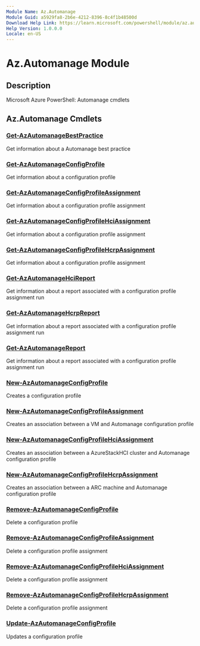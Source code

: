 ```yaml
---
Module Name: Az.Automanage
Module Guid: a5929fa8-2b6e-4212-8396-8c4f1b48500d
Download Help Link: https://learn.microsoft.com/powershell/module/az.automanage
Help Version: 1.0.0.0
Locale: en-US
---
```


# Az.Automanage Module
## Description
Microsoft Azure PowerShell: Automanage cmdlets

## Az.Automanage Cmdlets
### [Get-AzAutomanageBestPractice](Get-AzAutomanageBestPractice.md)
Get information about a Automanage best practice

### [Get-AzAutomanageConfigProfile](Get-AzAutomanageConfigProfile.md)
Get information about a configuration profile

### [Get-AzAutomanageConfigProfileAssignment](Get-AzAutomanageConfigProfileAssignment.md)
Get information about a configuration profile assignment

### [Get-AzAutomanageConfigProfileHciAssignment](Get-AzAutomanageConfigProfileHciAssignment.md)
Get information about a configuration profile assignment

### [Get-AzAutomanageConfigProfileHcrpAssignment](Get-AzAutomanageConfigProfileHcrpAssignment.md)
Get information about a configuration profile assignment

### [Get-AzAutomanageHciReport](Get-AzAutomanageHciReport.md)
Get information about a report associated with a configuration profile assignment run

### [Get-AzAutomanageHcrpReport](Get-AzAutomanageHcrpReport.md)
Get information about a report associated with a configuration profile assignment run

### [Get-AzAutomanageReport](Get-AzAutomanageReport.md)
Get information about a report associated with a configuration profile assignment run

### [New-AzAutomanageConfigProfile](New-AzAutomanageConfigProfile.md)
Creates a configuration profile

### [New-AzAutomanageConfigProfileAssignment](New-AzAutomanageConfigProfileAssignment.md)
Creates an association between a VM and Automanage configuration profile

### [New-AzAutomanageConfigProfileHciAssignment](New-AzAutomanageConfigProfileHciAssignment.md)
Creates an association between a AzureStackHCI cluster and Automanage configuration profile

### [New-AzAutomanageConfigProfileHcrpAssignment](New-AzAutomanageConfigProfileHcrpAssignment.md)
Creates an association between a ARC machine and Automanage configuration profile

### [Remove-AzAutomanageConfigProfile](Remove-AzAutomanageConfigProfile.md)
Delete a configuration profile

### [Remove-AzAutomanageConfigProfileAssignment](Remove-AzAutomanageConfigProfileAssignment.md)
Delete a configuration profile assignment

### [Remove-AzAutomanageConfigProfileHciAssignment](Remove-AzAutomanageConfigProfileHciAssignment.md)
Delete a configuration profile assignment

### [Remove-AzAutomanageConfigProfileHcrpAssignment](Remove-AzAutomanageConfigProfileHcrpAssignment.md)
Delete a configuration profile assignment

### [Update-AzAutomanageConfigProfile](Update-AzAutomanageConfigProfile.md)
Updates a configuration profile

